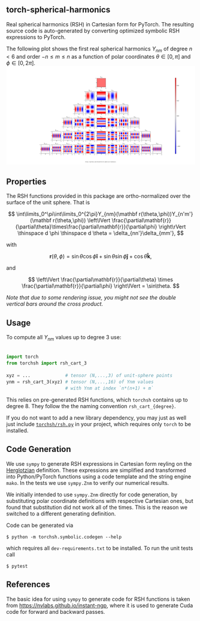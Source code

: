 ## **torch-spherical-harmonics**

Real spherical harmonics (RSH) in Cartesian form for PyTorch. The resulting source code is auto-generated by converting optimized symbolic RSH expressions to PyTorch.

The following plot shows the first real spherical harmonics $Y_{nm}$ of degree $n < 6$ and order $-n \le m \le n$ as a function of polar coordinates $\theta \in [0,\pi]$ and $\phi \in [0,2\pi]$.
![](etc/rsph_theta_phi.png?raw=true)

## Properties

The RSH functions provided in this package are ortho-normalized over the surface of the unit sphere. That is

$$
\int\limits_0^\pi\int\limits_0^{2\pi}Y_{nm}(\mathbf r(\theta,\phi))Y_{n'm'}(\mathbf r(\theta,\phi)) \left\lVert	 \frac{\partial\mathbf{r}}{\partial\theta}\times\frac{\partial\mathbf{r}}{\partial\phi} \right\rVert \thinspace d \phi \thinspace d \theta = \delta_{nn'}\delta_{mm'},
$$

with

$$
\mathbf r(\theta,\phi) = \sin\theta\cos\phi\mathbf{\hat i} + \sin\theta\sin\phi\mathbf{\hat j} + \cos\theta\mathbf{\hat k},
$$

and

$$
\left\lVert \frac{\partial\mathbf{r}}{\partial\theta} \times \frac{\partial\mathbf{r}}{\partial\phi} \right\lVert = \sin\theta.
$$

_Note that due to some rendering issue, you might not see the double vertical bars around the cross product._

## Usage

To compute all $Y_{nm}$ values up to degree 3 use:

```python

import torch
from torchsh import rsh_cart_3

xyz = ...             # tensor (N,...,3) of unit-sphere points
ynm = rsh_cart_3(xyz) # tensor (N,...,16) of Ynm values
                      # with Ynm at index `n*(n+1) + m`
```

This relies on pre-generated RSH functions, which `torchsh` contains up to degree 8. They follow the the naming convention `rsh_cart_{degree}`.

If you do not want to add a new library dependency, you may just as well just include [`torchsh/rsh.py`](./torchsh/rsh.py) in your project, which requires only `torch` to be installed.

## Code Generation

We use `sympy` to generate RSH expressions in Cartesian form reyling on the [Herglotzian](https://en.wikipedia.org/wiki/Spherical_harmonics#Separated_Cartesian_form) definition. These expressions are simplified and transformed into Python/PyTorch functions using a code template and the string engine `mako`. In the tests we use `sympy.Znm` to verify our numerical results.

We initially intended to use `sympy.Znm` directly for code generation, by substituting polar coordinate definitions with respective Cartesian ones, but found that substitution did not work all of the times. This is the reason we switched to a different generating definition.

Code can be generated via

```
$ python -m torchsh.symbolic.codegen --help
```

which requires all `dev-requirements.txt` to be installed. To run the unit tests call

```
$ pytest
```

## References

The basic idea for using `sympy` to generate code for RSH functions is taken from https://nvlabs.github.io/instant-ngp, where it is used to generate Cuda code for forward and backward passes.
